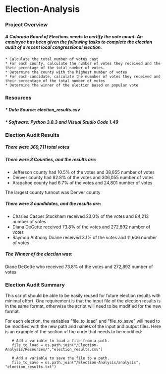 # Election-Analysis

### Project Overview

##### A Colorado Board of Elections needs to certify the vote count. An employee has been given the following tasks to complete the election audit of a recent local congressional election.

    * Calculate the total number of votes cast
    * For each county, calculate the number of votes they received and the their pecentage of the total number of votes.
    * Determine the county with the highest number of votes
    * For each candidate, calculate the numnber of votes they received and their percentage of the total number of votes
    * Determine the winner of the election based on popular vote


### Resources
#####     * Data Source: election_results.csv
#####     * Software: Python 3.8.3 and Visual Studio Code 1.49

### Election Audit Results

##### There were 369,711 total votes

##### There were 3 Counties, and the results are:
* Jefferson county had 10.5% of the votes and 38,855 number of votes
* Denver county had 82.8% of the votes and 306,055 number of votes
* Arapahoe county had 6.7% of the votes and 24,801 number of votes

The largest county turnout was Denver county

##### There were 3 candidates, and the results are:
* Charles Casper Stockham received 23.0% of the votes and 84,213 number of votes
* Diana DeGette received 73.8% of the votes and 272,892 number of votes
* Raymon Anthony Doane received 3.1% of the votes and 11,606 number of votes

##### The Winner of the election was:
Diane DeGette who received 73.8% of the votes and 272,892 number of votes

### Election Audit Summary
This script should be able to be easily reused for future election results with minimal effort. One requirement is that the input file of the election results is in the same format, otherwise the script will need to be modified for the new format.

For each election, the variables "file_to_load" and "file_to_save" will need to be modified with the new path and names of the input and output files. Here is an example of the section of the code that needs to be modified:
```
   # Add a variable to load a file from a path.
   file_to_load = os.path.join("/Election-Analysis/Resources/","election_results.csv")

   # Add a variable to save the file to a path.
   file_to_save = os.path.join("/Election-Analysis/analysis", "election_results.txt")
```


